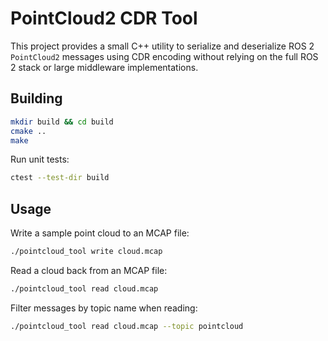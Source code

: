 # PointCloud2 CDR Tool

This project provides a small C++ utility to serialize and deserialize
ROS 2 `PointCloud2` messages using CDR encoding without relying on the
full ROS 2 stack or large middleware implementations.

## Building

```bash
mkdir build && cd build
cmake ..
make
```

Run unit tests:

```bash
ctest --test-dir build
```

## Usage

Write a sample point cloud to an MCAP file:

```bash
./pointcloud_tool write cloud.mcap
```

Read a cloud back from an MCAP file:

```bash
./pointcloud_tool read cloud.mcap
```

Filter messages by topic name when reading:

```bash
./pointcloud_tool read cloud.mcap --topic pointcloud
```

